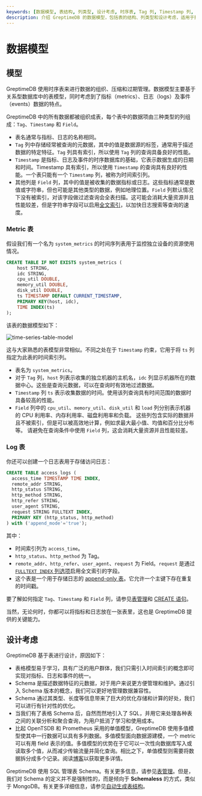 ```yaml
---
keywords: [数据模型, 表结构, 列类型, 设计考虑, 时序表, Tag 列, Timestamp 列, Field 列, Metric 表, Log 表]
description: 介绍 GreptimeDB 的数据模型，包括表的结构、列类型和设计考虑，适用于指标、日志和事件数据。
---
```


# 数据模型

## 模型

GreptimeDB 使用时序表来进行数据的组织、压缩和过期管理。数据模型主要基于关系型数据库中的表模型，同时考虑到了指标（metrics）、日志（logs）及事件（events）数据的特点。

GreptimeDB 中的所有数据都被组织成表，每个表中的数据项由三种类型的列组成：`Tag`、`Timestamp` 和 `Field`。

- 表名通常与指标、日志的名称相同。
- `Tag` 列中存储经常被查询的元数据，其中的值是数据源的标签，通常用于描述数据的特定特征。`Tag` 列具有索引，所以使用 `Tag` 列的查询具备良好的性能。
- `Timestamp` 是指标、日志及事件的时序数据库的基础，它表示数据生成的日期和时间。Timestamp 具有索引，所以使用 `Timestamp` 的查询具有良好的性能。一个表只能有一个 `Timestamp` 列，被称为时间索引列。
- 其他列是 `Field` 列，其中的值是被收集的数据指标或日志。这些指标通常是数值或字符串，但也可能是其他类型的数据，例如地理位置。`Field` 列默认情况下没有被索引，对该字段做过滤查询会全表扫描。这可能会消耗大量资源并且性能较差，但是字符串字段可以启用[全文索引](/user-guide/logs/query-logs.md#全文索引加速搜索)，以加快日志搜索等查询的速度。

### Metric 表

假设我们有一个名为 `system_metrics` 的时间序列表用于监控独立设备的资源使用情况。

```sql
CREATE TABLE IF NOT EXISTS system_metrics (
    host STRING,
    idc STRING,
    cpu_util DOUBLE,
    memory_util DOUBLE,
    disk_util DOUBLE,
    ts TIMESTAMP DEFAULT CURRENT_TIMESTAMP,
    PRIMARY KEY(host, idc),
    TIME INDEX(ts)
);
```

该表的数据模型如下：

![time-series-table-model](/time-series-data-model.svg)

这与大家熟悉的表模型非常相似。不同之处在于 `Timestamp` 约束，它用于将 `ts` 列指定为此表的时间索引列。

- 表名为 `system_metrics`。
- 对于 `Tag` 列，`host` 列表示收集的独立机器的主机名，`idc` 列显示机器所在的数据中心。这些是查询元数据，可以在查询时有效地过滤数据。
- `Timestamp` 列 `ts` 表示收集数据的时间。使用该列查询具有时间范围的数据时具备较高的性能。
- `Field` 列中的 `cpu_util`、`memory_util`、`disk_util` 和 `load` 列分别表示机器的 CPU 利用率、内存利用率、磁盘利用率和负载。
  这些列包含实际的数据并且不被索引，但是可以被高效地计算，例如求最大最小值、均值和百分比分布等。
  请避免在查询条件中使用 `Field` 列，这会消耗大量资源并且性能较差。

### Log 表

你还可以创建一个日志表用于存储访问日志：

```sql
CREATE TABLE access_logs (
  access_time TIMESTAMP TIME INDEX,
  remote_addr STRING,
  http_status STRING,
  http_method STRING,
  http_refer STRING,
  user_agent STRING,
  request STRING FULLTEXT INDEX,
  PRIMARY KEY (http_status, http_method)
) with ('append_mode'='true');
```
其中：

- 时间索引列为 `access_time`。
- `http_status`、`http_method` 为 Tag。
- `remote_addr`、`http_refer`、`user_agent`、`request` 为 Field。`request` 是通过 [`FULLTEXT INDEX` 列选项](/reference/sql/create.md#fulltext-列选项)启用全文索引的字段。
- 这个表是一个用于存储日志的 [append-only 表](/reference/sql/create.md#创建-append-only-表)。它允许一个主键下存在重复的时间戳。

要了解如何指定 `Tag`、`Timestamp` 和 `Field` 列，请参见[表管理](/user-guide/administration/manage-data/basic-table-operations.md#创建表)和 [CREATE 语句](/reference/sql/create.md)。

当然，无论何时，你都可以将指标和日志放在一张表里，这也是 GreptimeDB 提供的关键能力。

## 设计考虑

GreptimeDB 基于表进行设计，原因如下：

- 表格模型易于学习，具有广泛的用户群体，我们只需引入时间索引的概念即可实现对指标、日志和事件的统一。
- Schema 是描述数据特征的元数据，对于用户来说更方便管理和维护。通过引入 Schema 版本的概念，我们可以更好地管理数据兼容性。
- Schema 通过其类型、长度等信息带来了巨大的优化存储和计算的好处，我们可以进行有针对性的优化。
- 当我们有了表格 Schema 后，自然而然地引入了 SQL，并用它来处理各种表之间的关联分析和聚合查询，为用户抵消了学习和使用成本。
- 比起 OpenTSDB 和 Prometheus 采用的单值模型，GreptimeDB 使用多值模型使其中一行数据可以具有多列数据。多值模型面向数据源建模，一个 metric 可以有用 field 表示的值。多值模型的优势在于它可以一次性向数据库写入或读取多个值，从而减少传输流量并简化查询。相比之下，单值模型则需要将数据拆分成多个记录。阅读[博客](https://greptime.com/blogs/2024-05-09-prometheus)以获取更多详情。

GreptimeDB 使用 SQL 管理表 Schema。有关更多信息，请参见[表管理](/user-guide/administration/manage-data/basic-table-operations.md)。但是，我们对 Schema 的定义并不是强制性的，而是倾向于 **Schemaless** 的方式，类似于 MongoDB。有关更多详细信息，请参见[自动生成表结构](../ingest-data/overview.md#自动生成表结构)。
